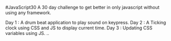 #JavaScript30
A 30 day challenge to get better in only javascript without using any framework. 

Day 1 : A drum beat application to play sound on keypress.
Day 2 : A Ticking clock using CSS and JS to display current time.
Day 3 : Updating CSS variables using JS.
..
